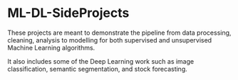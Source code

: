 # ML-DL-SideProjects
These projects are meant to demonstrate the pipeline from data processing, cleaning, analysis to modelling for both supervised and unsupervised Machine Learning algorithms.

It also includes some of the Deep Learning work such as image classification, semantic segmentation, and stock forecasting.
